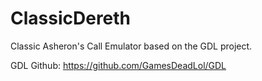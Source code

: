 # ClassicDereth
Classic Asheron's Call Emulator based on the GDL project.

GDL Github: https://github.com/GamesDeadLol/GDL